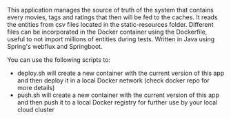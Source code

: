 This application manages the source of truth of the system that contains every movies, tags and ratings that then will be fed to the caches. 
It reads the entities from csv files located in the static-resources folder. Different files can be incorporated in the Docker container using the Dockerfile, useful to not import millions of entities during tests.
Written in Java using Spring's webflux and Springboot.

You can use the following scripts to:
- deploy.sh will create a new container with the current version of this app and then deploy it in a local Docker network (check docker repo for more details)
- push.sh will create a new container with the current version of this app and then push it to a local Docker registry for further use by your local cloud cluster
